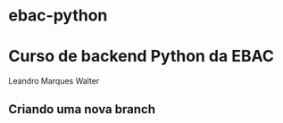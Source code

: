 # ebac-python

# Curso de backend Python da EBAC

Leandro Marques Walter

## Criando uma nova branch